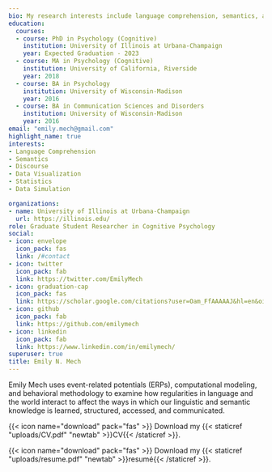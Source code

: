 ```yaml
---
bio: My research interests include language comprehension, semantics, and event-related potentials.
education:
  courses:
  - course: PhD in Psychology (Cognitive)
    institution: University of Illinois at Urbana-Champaign
    year: Expected Graduation - 2023
  - course: MA in Psychology (Cognitive)
    institution: University of California, Riverside
    year: 2018
  - course: BA in Psychology
    institution: University of Wisconsin-Madison
    year: 2016
  - course: BA in Communication Sciences and Disorders
    institution: University of Wisconsin-Madison
    year: 2016
email: "emily.mech@gmail.com"
highlight_name: true
interests:
- Language Comprehension
- Semantics
- Discourse
- Data Visualization
- Statistics
- Data Simulation

organizations:
- name: University of Illinois at Urbana-Champaign
  url: https://illinois.edu/
role: Graduate Student Researcher in Cognitive Psychology
social:
- icon: envelope
  icon_pack: fas
  link: /#contact
- icon: twitter
  icon_pack: fab
  link: https://twitter.com/EmilyMech
- icon: graduation-cap
  icon_pack: fas
  link: https://scholar.google.com/citations?user=Oam_FfAAAAAJ&hl=en&oi=ao
- icon: github
  icon_pack: fab
  link: https://github.com/emilymech
- icon: linkedin
  icon_pack: fab
  link: https://www.linkedin.com/in/emilymech/
superuser: true
title: Emily N. Mech
---
```


Emily Mech uses event-related potentials (ERPs), computational modeling, and behavioral methodology to examine how regularities in language and the world interact to affect the ways in which our linguistic and semantic knowledge is learned, structured, accessed, and communicated.

{{< icon name="download" pack="fas" >}} Download my {{< staticref "uploads/CV.pdf" "newtab" >}}CV{{< /staticref >}}.


{{< icon name="download" pack="fas" >}} Download my {{< staticref "uploads/resume.pdf" "newtab" >}}resumé{{< /staticref >}}.
